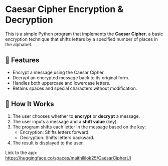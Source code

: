 # Caesar Cipher Encryption & Decryption  
                                  
This is a simple Python program that implements the **Caesar Cipher**, a basic encryption technique that shifts letters by a specified number of places in the  alphabet.   
  
## 📌 Features 
- Encrypt a message using the Caesar Cipher. 
- Decrypt an encrypted message back to its original form.
- Handles both uppercase and lowercase letters.
- Retains spaces and special characters without modification.
 
## 🚀 How It Works
1. The user chooses whether to **encrypt** or **decrypt** a message.
2. The user inputs a message and a **shift value** (key).
3. The program shifts each letter in the message based on the key:
   - Encryption: Shifts letters forward.
   - Decryption: Shifts letters backward.
4. The result is displayed to the user.

Link to the app: https://huggingface.co/spaces/maithililok25/CaesarCipherUI
